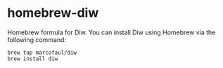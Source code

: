 # homebrew-diw
Homebrew formula for Diw. You can install Diw using Homebrew via the following command:
```
brew tap marcofaul/diw
brew install diw
```

